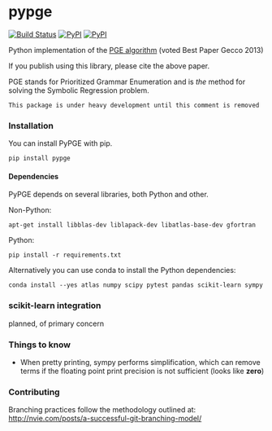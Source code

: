 # pypge

[![Build Status](https://travis-ci.org/verdverm/pypge.svg)](https://travis-ci.org/verdverm/pypge)
[![PyPI](https://img.shields.io/pypi/v/pypge.svg)](https://pypi.python.org/pypi/pypge)
[![PyPI](https://img.shields.io/pypi/dm/pypge.svg)](https://pypi.python.org/pypi/pypge)


Python implementation of the [PGE algorithm](http://dl.acm.org/citation.cfm?id=2463486) 
(voted Best Paper Gecco 2013)

If you publish using this library, please cite the above paper.

PGE stands for Prioritized Grammar Enumeration and is *the* method for solving the Symbolic Regression problem. 

`This package is under heavy development until this comment is removed`


### Installation

You can install PyPGE with pip.

`pip install pypge`

#### Dependencies

PyPGE depends on several libraries, both Python and other.

Non-Python:

`apt-get install libblas-dev liblapack-dev libatlas-base-dev gfortran`

Python:

`pip install -r requirements.txt`

Alternatively you can use conda to install the Python dependencies:

`conda install --yes atlas numpy scipy pytest pandas scikit-learn sympy`

### scikit-learn integration

planned, of primary concern


### Things to know

* When pretty printing, sympy performs simplification, which can remove terms if the floating point print precision is not sufficient (looks like __zero__)


### Contributing

Branching practices follow the methodology outlined at: http://nvie.com/posts/a-successful-git-branching-model/


